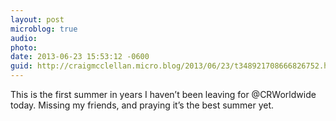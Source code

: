 ```yaml
---
layout: post
microblog: true
audio: 
photo: 
date: 2013-06-23 15:53:12 -0600
guid: http://craigmcclellan.micro.blog/2013/06/23/t348921708666826752.html
---
```

This is the first summer in years I haven’t been leaving for @CRWorldwide today. Missing my friends, and praying it’s the best summer yet.
